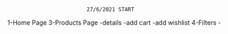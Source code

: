                              27/6/2021 START
1-Home Page
3-Products Page
    -details
    -add cart
    -add wishlist
4-Filters
    -
